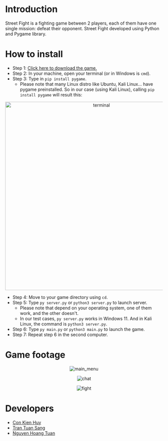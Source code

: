 ﻿# Introduction
Street Fight is a fighting game between 2 players, each of them have one single mission: defeat their opponent. Street Fight developed using Python and Pygame library.

# How to install
* Step 1: [Click here to download the game.](https://github.com/ConKienHuy/Street-Fight/archive/refs/heads/master.zip)
* Step 2: In your machine, open your terminal (or in Windows is `cmd`).
* Step 3: Type in `pip install pygame`.
    * Please note that many Linux distro like Ubuntu, Kali Linux... have pygame preinstalled. So in our case (using Kali Linux), calling `pip install pygame` will result this:
<p align="center">
    <img src="https://lh3.googleusercontent.com/pw/AP1GczOEesqmJPdiapJE3oPZkGn7dKAaUtC-NMex_QonH5NsVhapB4wkpsrNifVU96otrGvCVm4SnBcL-LSRNZBv7tq4jlKB_ESJPZihGa9hIkfmOAoZDGBjm9YYjVR9ot3Qmgli8H60WTmiVOE6DW4UX64T=w739-h194-s-no-gm" alt="terminal" width="600px">
</p>

* Step 4: Move to your game directory using `cd`.
* Step 5: Type `py server.py` or `python3 server.py` to launch server.
    *  Please note that depend on your operating system, one of them work, and the other doesn't.
    *  In our test cases, `py server.py` works in Windows 11. And in Kali Linux, the command is `python3 server.py`.
* Step 6: Type `py main.py` or `python3 main.py` to launch the game.
* Step 7: Repeat step 6 in the second computer.

# Game footage
<p align="center">
    <img src="https://lh3.googleusercontent.com/pw/AP1GczOoMlSWQ2szX3jGrWT8ptOj6PAB88xYWELYc8g5Q585DjPHR5Vz9hCRZWOMiJjxwnPbcRgQXl00M0ZE6w25B8Jk7-5pBhw9pn8_mFVuAXQX4Zbck0Uf3iDb2MT80hzyftOl6DNIKSdQ8aW-DPB9N69r=w1240-h698-s-no-gm?authuser=0" alt="main_menu">
</p>
<p align="center">
    <img src="https://lh3.googleusercontent.com/pw/AP1GczNyFq9Mz4E1sTKRkAXPblIYzyGlXrOA6J6ZkyHe_gAQpPEowfO4Ump3wgC4MKKbkeg0ChxgXB81QvwoHkrqHfF_HFkmnq2AR_iMAcc0aWDw1czuGANncPOqwbj6Z-OYi1ZqnBbms5ytjfuDurfKj0e3=w1300-h731-s-no-gm" alt="chat">
</p>
<p align="center">
    <img src="https://lh3.googleusercontent.com/pw/AP1GczM0_ln5vadf5CVC_GKyWBqSGpczLO2lBaMNqak88MxbhdnlVuVc5OvHns0q71L4YX64ouP3upPYfies9UaPkAzmjjVnH74Cpr0KXn6JvNeO9pHQ4b7GqFvfwGC5F_93P6tU0GhUKYmpMHKYStIQ7KBa=w1300-h731-s-no-gm" alt="fight">
</p>

# Developers
* [Con Kien Huy](https://github.com/ConKienHuy)
* [Tran Tuan Sang](https://ttsang793.github.io)
* [Nguyen Hoang Tuan](https://github.com/tuansgu)
